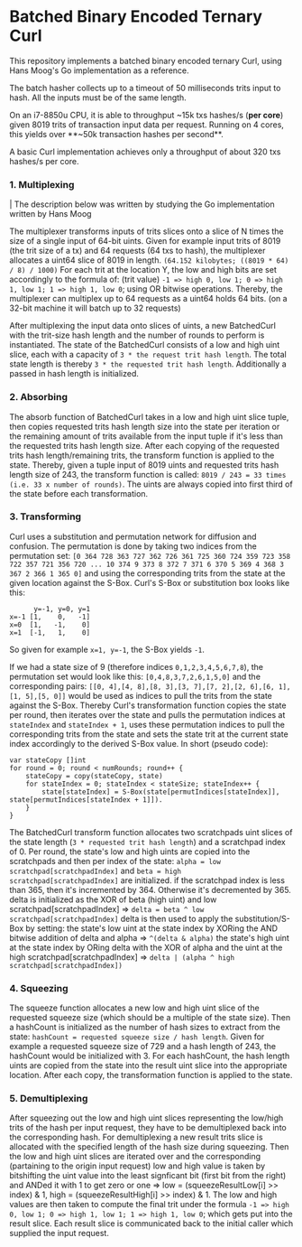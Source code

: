 # Batched Binary Encoded Ternary Curl

This repository implements a batched binary encoded ternary Curl, using Hans Moog's Go implementation as a reference.

The batch hasher collects up to a timeout of 50 milliseconds trits input to hash. All the inputs must be of the same length.

On an i7-8850u CPU, it is able to throughput ~15k txs hashes/s (**per core**) given 8019 trits of transaction input 
data per request. Running on 4 cores, this yields over **~50k transaction hashes per second**.

A basic Curl implementation achieves only a throughput of about 320 txs hashes/s per core.

### 1. Multiplexing
| The description below was written by studying the Go implementation written by Hans Moog

The multiplexer transforms inputs of trits slices onto a slice of N times the size of a single input of 64-bit uints.
Given for example input trits of 8019 (the trit size of a tx) and 64 requests (64 txs to hash), the multiplexer
allocates a uint64 slice of 8019 in length. `(64.152 kilobytes; ((8019 * 64) / 8) / 1000)`
For each trit at the location Y, the low and high bits are set accordingly to the formula of:
(trit value) `-1 => high 0, low 1; 0 => high 1, low 1; 1 => high 1, low 0`; using OR bitwise operations.
Thereby, the multiplexer can multiplex up to 64 requests as a uint64 holds 64 bits. 
(on a 32-bit machine it will batch up to 32 requests)

After multiplexing the input data onto slices of uints, a new BatchedCurl with the trit-size hash length
and the number of rounds to perform is instantiated. 
The state of the BatchedCurl consists of a low and high uint slice, each with a capacity of `3 * the request trit hash length`.
The total state length is thereby `3 * the requested trit hash length`. Additionally a passed in hash length is initialized.

### 2. Absorbing
The absorb function of BatchedCurl takes in a low and high uint slice tuple, then copies requested trits hash length size
into the state per iteration or the remaining amount of trits available from the input tuple if it's less than the 
requested trits hash length size. After each copying of the requested trits hash length/remaining trits, the transform
function is applied to the state. Thereby, given a tuple input of 8019 uints and requested trits hash length size of 243,
the transform function is called: `8019 / 243 = 33 times (i.e. 33 x number of rounds)`. The uints are always copied into first third of the state
before each transformation.

### 3. Transforming
Curl uses a substitution and permutation network for diffusion and confusion. 
The permutation is done by taking two indices from the permutation set: `[0 364 728 363 727 362 726 361 725 360 724 359 723 358 722 357 721 356 720 ... 10 374 9 373 8 372 7 371 6 370 5 369 4 368 3 367 2 366 1 365 0]` 
and using the corresponding trits from the state at the given location against the S-Box. 
Curl's S-Box or substitution box looks like this:
```
      y=-1, y=0, y=1
x=-1 [1,    0,   -1]
x=0  [1,   -1,    0]
x=1  [-1,   1,    0]
``` 
So given for example `x=1, y=-1`, the S-Box yields `-1`.

If we had a state size of 9 (therefore indices `0,1,2,3,4,5,6,7,8`), the permutation set would look like this:
`[0,4,8,3,7,2,6,1,5,0]` and the corresponding pairs: `[[0, 4],[4, 8],[8, 3],[3, 7],[7, 2],[2, 6],[6, 1],[1, 5],[5, 0]]` would be
used as indices to pull the trits from the state against the S-Box.
Thereby Curl's transformation function copies the state per round, then iterates over the state and pulls the permutation indices 
at `stateIndex` and `stateIndex + 1`, uses these permutation indices to pull the corresponding trits from the state and 
sets the state trit at the current state index accordingly to the derived S-Box value.
In short (pseudo code):
```
var stateCopy []int
for round = 0; round < numRounds; round++ {
	stateCopy = copy(stateCopy, state)
	for stateIndex = 0; stateIndex < stateSize; stateIndex++ {
		state[stateIndex] = S-Box(state[permutIndices[stateIndex]], state[permutIndices[stateIndex + 1]]).	
	}
}
```

The BatchedCurl transform function allocates two scratchpads uint slices of the state length (`3 * requested trit hash length`)
and a scratchpad index of 0.
Per round, the state's low and high uints are copied into the scratchpads and then per index of the state:
`alpha = low scratchpad[scratchpadIndex]` and `beta = high scratchpad[scratchpadIndex]` are initialized.
if the scratchpad index is less than 365, then it's incremented by 364. Otherwise it's decremented by 365.
delta is initialized as the XOR of beta (high uint) and low scratchpad[scratchpadIndex] => `delta = beta ^ low scratchpad[scratchpadIndex]`
delta is then used to apply the substitution/S-Box by setting: 
the state's low uint at the state index by XORing the AND bitwise addition of delta and alpha => `^(delta & alpha)` 
the state's high uint at the state index by ORing delta with the XOR of alpha and the uint at the 
high scratchpad[scratchpadIndex] => `delta | (alpha ^ high scratchpad[scratchpadIndex])`

### 4. Squeezing
The squeeze function allocates a new low and high uint slice of the requested squeeze size (which should be a multiple of the state size).
Then a hashCount is initialized as the number of hash sizes to extract from the state: `hashCount = requested squeeze size / hash length`.
Given for example a requested squeeze size of 729 and a hash length of 243, the hashCount would be initialized with 3.
For each hashCount, the hash length uints are copied from the state into the result uint slice into the appropriate location. 
After each copy, the transformation function is applied to the state.

### 5. Demultiplexing
After squeezing out the low and high uint slices representing the low/high trits of the hash per input request, they have to
be demultiplexed back into the corresponding hash. For demultiplexing a new result trits slice is allocated with the specified length
of the hash size during squeezing. Then the low and high uint slices are iterated over and the corresponding (partaining to the origin input request) low and high value is taken by bitshifting the uint value into the least signficant bit (first bit from the right) and ANDed it with 1 to get zero or one => low = (squeezeResultLow[i] >> index) & 1, high = (squeezeResultHigh[i] >> index) & 1. The low and high values
are then taken to compute the final trit under the formula `-1 => high 0, low 1; 0 => high 1, low 1; 1 => high 1, low 0`; which gets
put into the result slice. Each result slice is communicated back to the initial caller which supplied the input request.